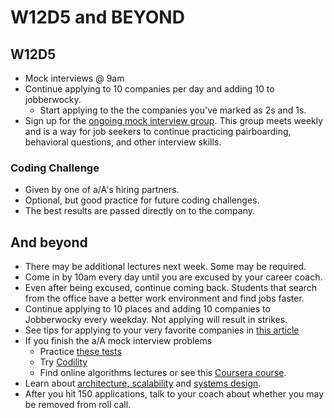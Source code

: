 # W12D5 and BEYOND

## W12D5
* Mock interviews @ 9am
* Continue applying to 10 companies per day and adding 10 to jobberwocky.
    * Start applying to the the companies you've marked as 2s and 1s.
* Sign up for the [ongoing mock interview group][pairboarding]. This group meets weekly and is a way for job seekers to continue practicing pairboarding, behavioral questions, and other interview skills.

### Coding Challenge
* Given by one of a/A's hiring partners.
* Optional, but good practice for future coding challenges.
* The best results are passed directly on to the company.


## And beyond
* There may be additional lectures next week. Some may be required.
* Come in by 10am every day until you are excused by your career coach.  
* Even after being excused, continue coming back.  Students that search from the office have a better work environment and find jobs faster.
* Continue applying to 10 places and adding 10 companies to Jobberwocky every weekday. Not applying will result in strikes.
* See tips for applying to your very favorite companies in [this article][get-any-job] 
* If you finish the a/A mock interview problems
    * Practice [these tests][algo-specs]
    * Try [Codility][codility]
    * Find online algorithms lectures or see this [Coursera course][Coursera].
* Learn about [architecture, scalability][hiredintech] and [systems design][systemsdesign].
* After you hit 150 applications, talk to your coach about whether you may be removed from roll call.  

[Coursera]: https://www.coursera.org/course/algo
[algo-specs]: https://github.com/jaysonvirissimo/practice-thy-algorithms
[codility]: https://codility.com/demo/train/
[systemsdesign]: ../further_readings/systems-design.md
[hiredintech]: http://www.hiredintech.com/system-design/
[pairboarding]: https://github.com/appacademy/job-search-curriculum/blob/master/ongoing-education/pairboarding-group.md
[get-any-job]: https://www.linkedin.com/pulse/how-get-any-job-you-want-even-youre-unqualified-raghav-haran?trk=hp-feed-article-title-like
